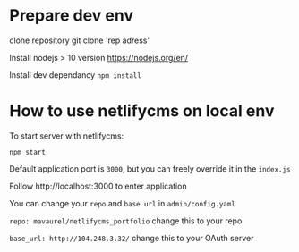 # Prepare dev env
clone repository git clone 'rep adress'

Install nodejs > 10 version
https://nodejs.org/en/

Install dev dependancy 
`npm install`


# How to use netlifycms on local env

To start server with netlifycms:

`npm start`

Default application port is `3000`, but you can freely override it in the `index.js`

Follow http://localhost:3000 to enter application 

You can change your `repo`  and `base url` in `admin/config.yaml`

`repo: mavaurel/netlifycms_portfolio` change this to your repo

`base_url: http://104.248.3.32/` change this to your OAuth server